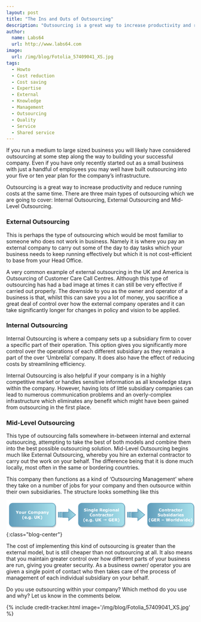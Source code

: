 ```yaml
---
layout: post
title: "The Ins and Outs of Outsourcing"
description: "Outsourcing is a great way to increase productivity and reduce running costs at the same time"
author:
  name: Labs64
  url: http://www.labs64.com
image:
  url: /img/blog/Fotolia_57409041_XS.jpg
tags:
  - Howto
  - Cost reduction
  - Cost saving
  - Expertise
  - External
  - Knowledge
  - Management
  - Outsourcing
  - Quality
  - Service
  - Shared service
---
```


If you run a medium to large sized business you will likely have considered outsourcing at some step along the way to building your successful company. Even if you have only recently started out as a small business with just a handful of employees you may well have built outsourcing into your five or ten year plan for the company’s infrastructure.

Outsourcing is a great way to increase productivity and reduce running costs at the same time. There are three main types of outsourcing which we are going to cover: Internal Outsourcing, External Outsourcing and Mid-Level Outsourcing.

### External Outsourcing

This is perhaps the type of outsourcing which would be most familiar to someone who does not work in business. Namely it is where you pay an external company to carry out some of the day to day tasks which your business needs to keep running effectively but which it is not cost-efficient to base from your Head Office.

A very common example of external outsourcing in the UK and America is Outsourcing of Customer Care Call Centres. Although this type of outsourcing has had a bad image at times it can still be very effective if carried out properly. The downside to you as the owner and operator of a business is that, whilst this can save you a lot of money, you sacrifice a great deal of control over how the external company operates and it can take significantly longer for changes in policy and vision to be applied.

### Internal Outsourcing

Internal Outsourcing is where a company sets up a subsidiary firm to cover a specific part of their operation. This option gives you significantly more control over the operations of each different subsidiary as they remain a part of the over ‘Umbrella’ company. It does also have the effect of reducing costs by streamlining efficiency.

Internal Outsourcing is also helpful if your company is in a highly competitive market or handles sensitive information as all knowledge stays within the company. However, having lots of little subsidiary companies can lead to numerous communication problems and an overly-complex infrastructure which eliminates any benefit which might have been gained from outsourcing in the first place.

### Mid-Level Outsourcing

This type of outsourcing falls somewhere in-between internal and external outsourcing, attempting to take the best of both models and combine them into the best possible outsourcing solution. Mid-Level Outsourcing begins much like External Outsourcing, whereby you hire an external contractor to carry out the work on your behalf. The difference being that it is done much locally, most often in the same or bordering countries.

This company then functions as a kind of ‘Outsourcing Management’ where they take on a number of jobs for your company and then outsource within their own subsidiaries. The structure looks something like this

![Outsourcing](/img/blog/outsourcing-flow.png "The Ins and Outs of Outsourcing"){:class="blog-center"}

The cost of implementing this kind of outsourcing is greater than the external model, but is still cheaper than not outsourcing at all. It also means that you maintain greater control over how different parts of your business are run, giving you greater security. As a business owner/ operator you are given a single point of contact who then takes care of the process of management of each individual subsidiary on your behalf.

Do you use outsourcing within your company? Which method do you use and why? Let us know in the comments below.

{% include credit-tracker.html image='/img/blog/Fotolia_57409041_XS.jpg' %}
